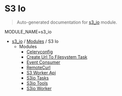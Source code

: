 # S3 Io

> Auto-generated documentation for [s3_io](../../s3_io/__init__.py) module.

MODULE_NAME=s3_io

- [s3_io](../README.md#s3io) / [Modules](../MODULES.md#s3_io-modules) / S3 Io
    - Modules
        - [Celeryconfig](celeryconfig.md#celeryconfig)
        - [Create Url To Filesystem Task](create_url_to_filesystem_task.md#create-url-to-filesystem-task)
        - [Event Consumer](event_consumer.md#event-consumer)
        - [RemoteCurl](remote_curl.md#remotecurl)
        - [S3 Worker Api](s3_worker_api.md#s3-worker-api)
        - [S3io Tasks](s3io_tasks.md#s3io-tasks)
        - [S3io Tools](s3io_tools.md#s3io-tools)
        - [S3io Worker](s3io_worker.md#s3io-worker)
